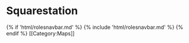 # Squarestation









{% if 'html/rolesnavbar.md' %}
    {% include 'html/rolesnavbar.md' %}
{% endif %}
[[Category:Maps]]
